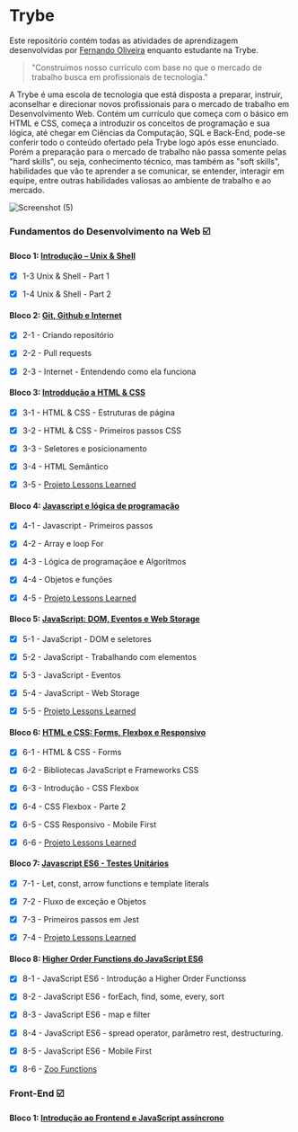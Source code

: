 ﻿# Trybe

Este repositório contém todas as atividades de aprendizagem desenvolvidas por [Fernando Oliveira](https://www.linkedin.com/in/fernando1806) enquanto estudante na Trybe.

>"Construímos nosso currículo com base no que o mercado de trabalho busca em profissionais de tecnologia."


A Trybe é uma escola de tecnologia que está disposta a preparar, instruir, aconselhar e direcionar novos profissionais para o mercado de trabalho em Desenvolvimento Web. Contém um currículo que começa com o básico em HTML e CSS, começa a introduzir os conceitos de programação e sua lógica, até chegar em Ciências da Computação, SQL e Back-End, pode-se conferir todo o conteúdo ofertado pela Trybe logo após esse enunciado. Porém a preparação para o mercado de trabalho não passa somente pelas "hard skills", ou seja, conhecimento técnico, mas também as "soft skills", habilidades que vão te aprender a se comunicar, se entender, interagir em equipe, entre outras habilidades valiosas ao ambiente de trabalho e ao mercado.

![Screenshot (5)](https://user-images.githubusercontent.com/104437536/166400342-4d7af304-4d84-4baa-975a-28829f09ce91.png)

### Fundamentos do Desenvolvimento na Web :ballot_box_with_check:

#### Bloco 1: [Introdução – Unix & Shell](https://github.com/Fernando-Oli/repositorio-trybe/tree/master/fundamentos/unix-e-shell)

- [x] 1-3 Unix & Shell - Part 1

- [x] 1-4 Unix & Shell - Part 2

#### Bloco 2: [Git, Github e Internet](https://github.com/Fernando-Oli/repositorio-trybe/tree/master/fundamentos/git-github-e-internet)

- [x] 2-1 - Criando repositório

- [x] 2-2 - Pull requests

- [x] 2-3 - Internet - Entendendo como ela funciona

#### Bloco 3: [Introddução a HTML & CSS](https://github.com/Fernando-Oli/repositorio-trybe/tree/master/fundamentos/introducao-a-html-e-css)

- [x] 3-1 - HTML & CSS - Estruturas de página

- [x] 3-2 - HTML & CSS - Primeiros passos CSS

- [x] 3-3 - Seletores e posicionamento

- [x] 3-4 - HTML Semântico

- [x] 3-5 - [Projeto Lessons Learned](https://github.com/Fernando-Oli/Lessons-Learned)

#### Bloco 4: [Javascript e lógica de programação](https://github.com/Fernando-Oli/repositorio-trybe/tree/master/fundamentos/js-logica-de-programacao)

- [x] 4-1 - Javascript - Primeiros passos

- [x] 4-2 - Array e loop For

- [x] 4-3 - Lógica de programaçãoe e Algoritmos

- [x] 4-4 - Objetos e funções

- [x] 4-5 - [Projeto Lessons Learned]()

#### Bloco 5: [JavaScript: DOM, Eventos e Web Storage](https://github.com/Fernando-Oli/repositorio-trybe/tree/master/fundamentos/javascript-dom-eventos-e-web-storage)

- [x] 5-1 - JavaScript - DOM e seletores

- [x] 5-2 - JavaScript - Trabalhando com elementos

- [x] 5-3 - JavaScript - Eventos

- [x] 5-4 - JavaScript - Web Storage

- [x] 5-5 - [Projeto Lessons Learned]()

#### Bloco 6: [HTML e CSS: Forms, Flexbox e Responsivo](https://github.com/Fernando-Oli/repositorio-trybe/tree/master/fundamentos/html-css-forms-flexbox-responsivo)

- [x] 6-1 - HTML & CSS - Forms

- [x] 6-2 - Bibliotecas JavaScript e Frameworks CSS

- [x] 6-3 - Introdução - CSS Flexbox

- [x] 6-4 - CSS Flexbox - Parte 2

- [x] 6-5 - CSS Responsivo - Mobile First

- [x] 6-6 - [Projeto Lessons Learned]()

#### Bloco 7: [Javascript ES6 - Testes Unitários](https://github.com/Fernando-Oli/repositorio-trybe/tree/master/fundamentos/html-css-forms-flexbox-responsivo)

- [x] 7-1 - Let, const, arrow functions e template literals

- [x] 7-2 - Fluxo de exceção e Objetos

- [x] 7-3 - Primeiros passos em Jest

- [x] 7-4 - [Projeto Lessons Learned]()

#### Bloco 8: [Higher Order Functions do JavaScript ES6](https://github.com/Fernando-Oli/repositorio-trybe/tree/master/fundamentos/higher-order-functions-do-javascript)

- [x] 8-1 - JavaScript ES6 - Introdução a Higher Order Functionss

- [x] 8-2 - JavaScript ES6 - forEach, find, some, every, sort

- [x] 8-3 - JavaScript ES6 - map e filter

- [x] 8-4 - JavaScript ES6 - spread operator, parâmetro rest, destructuring.

- [x] 8-5 - JavaScript ES6 - Mobile First

- [x] 8-6 - [Zoo Functions](https://github.com/Fernando-Oli/zoo-functions)

### Front-End :ballot_box_with_check:

#### Bloco 1: [Introdução ao Frontend e JavaScript assíncrono](https://github.com/Fernando-Oli/repositorio-trybe/tree/master/front-end/dev-front-end)









